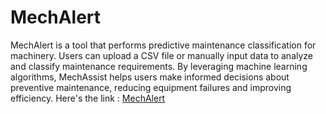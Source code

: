 # MechAlert
  MechAlert is a tool that performs predictive maintenance classification for machinery. Users can upload a CSV file or manually input data to analyze and classify maintenance requirements. By leveraging machine learning algorithms, MechAssist helps users make informed decisions about preventive maintenance, reducing equipment failures and improving efficiency.
  Here's the link : [MechAlert](https://mechalert.onrender.com/)
